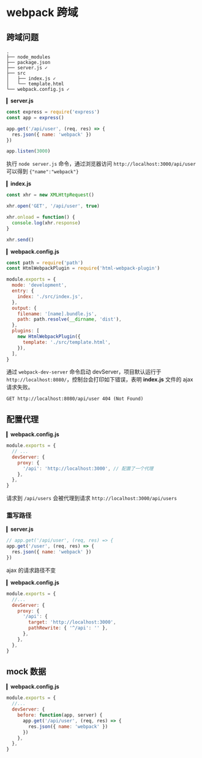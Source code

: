 # webpack 跨域

## 跨域问题

```
.
├── node_modules
├── package.json
├── server.js ✓
├── src
│   ├── index.js ✓
│   └── template.html
└── webpack.config.js ✓
```

▎**server.js**

```js
const express = require('express')
const app = express()

app.get('/api/user', (req, res) => {
  res.json({ name: 'webpack' })
})

app.listen(3000)
```

执行 `node server.js` 命令，通过浏览器访问 `http://localhost:3000/api/user` 可以得到 `{"name":"webpack"}`

▎**index.js**

```js
const xhr = new XMLHttpRequest()

xhr.open('GET', '/api/user', true)

xhr.onload = function() {
  console.log(xhr.response)
}

xhr.send()
```

▎**webpack.config.js**

```js
const path = require('path')
const HtmlWebpackPlugin = require('html-webpack-plugin')

module.exports = {
  mode: 'development',
  entry: {
    index: './src/index.js',
  },
  output: {
    filename: '[name].bundle.js',
    path: path.resolve(__dirname, 'dist'),
  },
  plugins: [
    new HtmlWebpackPlugin({
      template: './src/template.html',
    }),
  ],
}
```

通过 `webpack-dev-server` 命令启动 devServer，项目默认运行于 `http://localhost:8080/`，控制台会打印如下错误，表明 **index.js** 文件的 ajax 请求失败。

```
GET http://localhost:8080/api/user 404 (Not Found)
```

## 配置代理

▎**webpack.config.js**

```js
module.exports = {
  // ...
  devServer: {
    proxy: {
      '/api': 'http://localhost:3000', // 配置了一个代理
    },
  },
}
```

请求到 `/api/users` 会被代理到请求 `http://localhost:3000/api/users`

### 重写路径

▎**server.js**

```js
// app.get('/api/user', (req, res) => {
app.get('/user', (req, res) => {
  res.json({ name: 'webpack' })
})
```

ajax 的请求路径不变

▎**webpack.config.js**

```js
module.exports = {
  //...
  devServer: {
    proxy: {
      '/api': {
        target: 'http://localhost:3000',
        pathRewrite: { '^/api': '' },
      },
    },
  },
}
```

## mock 数据

▎**webpack.config.js**

```js
module.exports = {
  //...
  devServer: {
    before: function(app, server) {
      app.get('/api/user', (req, res) => {
        res.json({ name: 'webpack' })
      })
    },
  },
}
```
